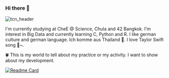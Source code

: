 ### Hi there 👋

<!--
**topcornica/topcornica** is a ✨ _special_ ✨ repository because its `README.md` (this file) appears on your GitHub profile.

Here are some ideas to get you started:

- 🔭 I’m currently studying on CheE @ Science, Chula
- 🌱 I’m currently learning C, Python and R
- 💬 Ask me about ...
- 📫 How to reach me: ...
- 😄 Pronouns: He
- ⚡ Fun fact: I like Taylor Swift and ANIME very much
-->

![tcn_header](https://user-images.githubusercontent.com/84328998/177554262-9a7829a3-7452-4df4-8b3c-8d141b3db387.png)

  I'm currently studying at CheE @ Science, Chula and 42 Bangkok. I'm interest in Big Data and currently learning C, Python and R. I like german culture and german language. Ich komme aus Thailand 🤣. I love Taylor Swift song 🥰~.
  
  🍀 This is my world to tell about my practice or my activity. I want to show about my development.

[![Readme Card](https://github-readme-stats.vercel.app/api/pin/?username=anuraghazra&repo=github-readme-stats)](https://github.com/anuraghazra/github-readme-stats)
